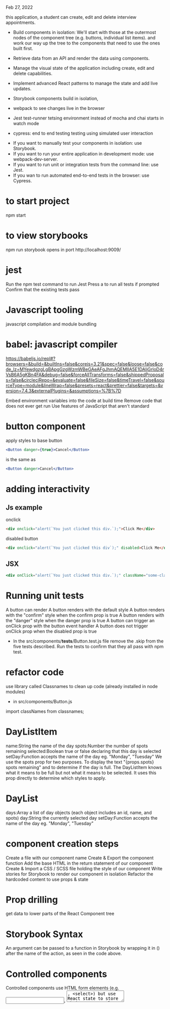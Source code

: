 Feb 27, 2022

this application, a student can create, edit and delete interview appointments.

* Build components in isolation: We'll start with those at the outermost nodes of the component tree (e.g. buttons, individual list items). and work our way up the tree to the components that need to use the ones built first.
* Retrieve data from an API and render the data using components.
* Manage the visual state of the application including create, edit and delete capabilities.
* Implement advanced React patterns to manage the state and add live updates.

* Storybook
components build in isolation,

* webpack 
to see changes live in the browser

* Jest test-runner
tetsing environment instead of mocha and chai
starts in watch mode

* cypress: end to end testing
testing using simulated user interaction

- If you want to manually test your components in isolation: use Storybook.
- If you want to run your entire application in development mode: use webpack-dev-server.
- If you want to run unit or integration tests from the command line: use Jest.
- If you wan to run automated end-to-end tests in the browser: use Cypress.

# to start project
npm start

# to view storybooks 
npm run storybook
opens in port
http://localhost:9009/

# jest
Run the npm test command to run Jest
Press a to run all tests if prompted
Confirm that the existing tests pass

# Javascript tooling
javascript compilation and module bundling

# babel: javascript compiler
https://babeljs.io/repl#?browsers=&build=&builtIns=false&corejs=3.21&spec=false&loose=false&code_lz=MYewdgzgLgBApgGzgWzmWBeGAeAFgJhmAQEMIIA5E1DAIjGrloD4rVsB6A5gKBn4FA&debug=false&forceAllTransforms=false&shippedProposals=false&circleciRepo=&evaluate=false&fileSize=false&timeTravel=false&sourceType=module&lineWrap=false&presets=react&prettier=false&targets=&version=7.4.3&externalPlugins=&assumptions=%7B%7D

Embed environment variables into the code at build time
Remove code that does not ever get run
Use features of JavaScript that aren't standard

# button component
apply styles to base button

```jsx
<Button danger={true}>Cancel</Button>
 ```
 is the same as 
 ```jsx
 <Button danger>Cancel</Button>
 ```

 # adding interactivity

 ## Js example
 onclick

 ```html
 <div onclick="alert(`You just clicked this div.`);">Click Me</div>
 ```

 disabled button
 ```html
 <div onclick="alert(`You just clicked this div`);" disabled>Click Me</div>
 ```

## JSX
```jsx
<div onClick="alert(`You just clicked this div.`);" className="some-class" disabled>Click Me</div>
```

# Running unit tests

A button can render
A button renders with the default style
A button renders with the "confirm" style when the confirm prop is true
A button renders with the "danger" style when the danger prop is true
A button can trigger an onClick prop with the button event handler
A button does not trigger onClick prop when the disabled prop is true

* In the src/components/__tests__/Button.test.js file remove the .skip from the five tests described. Run the tests to confirm that they all pass with npm test.


# refactor code

use library called Classnames to clean up code (already installed in node modules)
* in  src/components/Button.js

import classNames from classnames;


# DayListItem
name:String the name of the day
spots:Number the number of spots remaining
selected:Boolean true or false declaring that this day is selected
setDay:Function accepts the name of the day eg. "Monday", "Tuesday"
We use the spots prop for two purposes. To display the text "{props.spots} spots remaining" and to determine if the day is full. The DayListItem knows what it means to be full but not what it means to be selected. It uses this prop directly to determine which styles to apply.

# DayList 

days:Array a list of day objects (each object includes an id, name, and spots)
day:String the currently selected day
setDay:Function accepts the name of the day eg. "Monday", "Tuesday"

# component creation steps

Create a file with our component name
Create & Export the component function
Add the base HTML in the return statement of our component
Create & Import a CSS / SCSS file holding the style of our component
Write stories for Storybook to render our component in isolation
Refactor the hardcoded content to use props & state

# Prop drilling
get data to lower parts of the React Component tree

# Storybook Syntax

An argument can be passed to a function in Storybook by wrapping it in () after the name of the action, as seen in the code above.

# Controlled components

Controlled components use HTML form elements (e.g. <input>, <textarea>, <select>) but use React state to store their current value and update them.

HTML form elements have an attribute called value and support an event called onchange that fires if the value changes

etting the value attribute on the form element with a variable that is stored in state.
Using an onChange (camelCase, because it's React!) event that fires the setter function set a new value when the input changes.

# controlled List
select list that takes user input, but is built without using any type of HTML form input (no <input> tags, no <select> tags). Both the <DayList> and the <InterviewerList> were built this way.

The thing to note here is that because these lists are built without HTML form inputs, the lists do not have built-in value or onChange attributes

```jsx
<script>
  function displayInterviewer() {
    const currentInterviewer = document.querySelector("#interviewer-list").value;
    document.querySelector("#interviewer-output").innerHTML = `The currently selected interviewer is: <strong>${currentInterviewer}</strong>`;
  }
</script>

<p>Select an interviewer from the list.</p>

<select id="interviewer-list" onchange="displayInterviewer()">
  <option value="Sylvia Palmer">Sylvia Palmer</option>
  <option value="Tori Malcolm">Tori Malcolm</option>
  <option value="Mildred Nazir">Mildred Nazir</option>
  <option value="Cohana Roy">Cohana Roy</option>
  <option value="Sven Jones">Sven Jones</option>
</select>

<p id="interviewer-output">The currently selected interviewer is:</p>
```
vs in react 
```jsx
<select id="interviewer-list" onChange={displayInterviewer}>
  <option value="Sylvia Palmer">Sylvia Palmer</option>
  <option value="Tori Malcolm">Tori Malcolm</option>
  ...
  ```

  * Using <ul> and <li> to create select lists is a common pattern in React.
  we used React props to assign a piece of data (a day name or interviewer ID) to each <li>. Then we stored a value in state (day or interviewer). The value stored in state 

  # Appointment component
Empty, Show, Form, Confirm, Status and Error

# steps to build components
Create a file with our component name
Create & Export the component function
Add the base HTML in the return statement of our component
Create & Import a CSS / SCSS file holding the style of our component
Write stories for Storybook to render our component in isolation
Refactor the hard coded content to use props & state

#
onClick={setStudent}
is the same as because you dont need parameters

onClick={()=>setStudent()}

